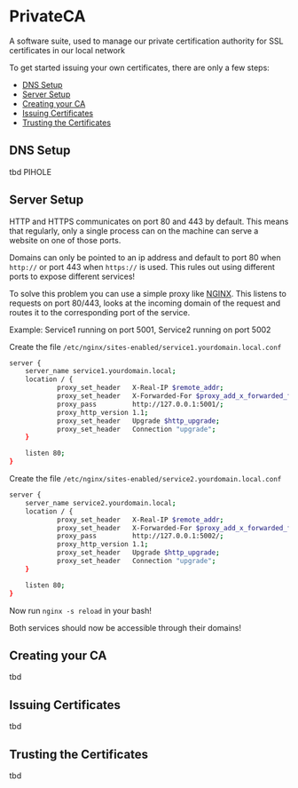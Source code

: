 # PrivateCA
A software suite, used to manage our private certification authority for SSL certificates in our local network

To get started issuing your own certificates, there are only a few steps:
- [DNS Setup](#dns-setup)
- [Server Setup](#server-setup)
- [Creating your CA](#creating-your-ca)
- [Issuing Certificates](#issuing-certificates)
- [Trusting the Certificates](#trusting-the-certificates)

## DNS Setup
tbd PIHOLE

## Server Setup
HTTP and HTTPS communicates on port 80 and 443 by default. This means that regularly, only a single process can on the machine can serve a website on one of those ports.

Domains can only be pointed to an ip address and default to port 80 when `http://` or port 443 when `https://` is used. This rules out using different ports to expose different services!

To solve this problem you can use a simple proxy like [NGINX](https://docs.nginx.com/nginx/admin-guide/web-server/). This listens to requests on port 80/443, looks at the incoming domain of the request and routes it to the corresponding port of the service.

Example: Service1 running on port 5001, Service2 running on port 5002

Create the file `/etc/nginx/sites-enabled/service1.yourdomain.local.conf`
```bash
server {
    server_name service1.yourdomain.local;
    location / {
            proxy_set_header   X-Real-IP $remote_addr;
            proxy_set_header   X-Forwarded-For $proxy_add_x_forwarded_for;
            proxy_pass         http://127.0.0.1:5001/;
            proxy_http_version 1.1;
            proxy_set_header   Upgrade $http_upgrade;
            proxy_set_header   Connection "upgrade";
    }

    listen 80;
}
```

Create the file `/etc/nginx/sites-enabled/service2.yourdomain.local.conf`
```bash
server {
    server_name service2.yourdomain.local;
    location / {
            proxy_set_header   X-Real-IP $remote_addr;
            proxy_set_header   X-Forwarded-For $proxy_add_x_forwarded_for;
            proxy_pass         http://127.0.0.1:5002/;
            proxy_http_version 1.1;
            proxy_set_header   Upgrade $http_upgrade;
            proxy_set_header   Connection "upgrade";
    }

    listen 80;
}
```

Now run `nginx -s reload` in your bash!

Both services should now be accessible through their domains!

## Creating your CA
tbd

## Issuing Certificates
tbd

## Trusting the Certificates
tbd
